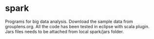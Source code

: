 # spark
Programs for big data analysis.
Download the sample data from grouplens.org.
All the code has been tested in eclipse with scala plugin.
Jars files needs to be attached from local spark/jars folder.
